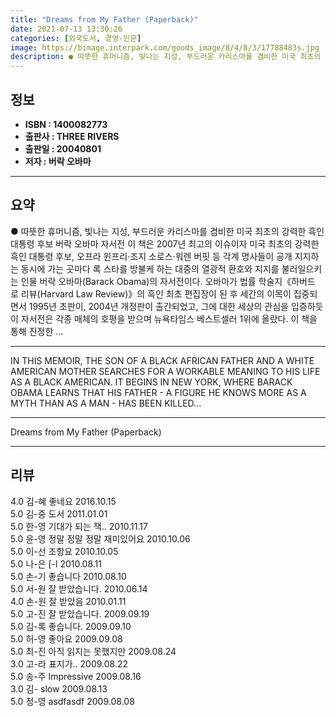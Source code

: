 ```yaml
---
title: "Dreams from My Father (Paperback)"
date: 2021-07-13 13:30:26
categories: [외국도서, 경영-인문]
image: https://bimage.interpark.com/goods_image/8/4/8/3/17788483s.jpg
description: ● 따뜻한 휴머니즘, 빛나는 지성, 부드러운 카리스마를 겸비한 미국 최초의 강력한 흑인 대통령 후보 버락 오바마 자서전 이 책은 2007년 최고의 이슈이자 미국 최초의 강력한 흑인 대통령 후보, 오프라 윈프리·조지 소로스·워렌 버핏 등 각계 명사들이 공개 지지하는 동시에 가는 곳마다
---
```


## **정보**

- **ISBN : 1400082773**
- **출판사 : THREE RIVERS**
- **출판일 : 20040801**
- **저자 : 버락 오바마**

------



## **요약**

●  따뜻한 휴머니즘, 빛나는 지성, 부드러운 카리스마를 겸비한 미국 최초의 강력한 흑인 대통령 후보 버락 오바마 자서전 이 책은 2007년 최고의 이슈이자 미국 최초의 강력한 흑인 대통령 후보, 오프라 윈프리·조지 소로스·워렌 버핏 등 각계 명사들이 공개 지지하는 동시에 가는 곳마다 록 스타를 방불케 하는 대중의 열광적 환호와 지지를 불러일으키는 인물 버락 오바마(Barack Obama)의 자서전이다. 오바마가 법률 학술지《하버드 로 리뷰(Harvard Law Review)》의 흑인 최초 편집장이 된 후 세간의 이목이 집중되면서 1995년 초판이, 2004년 개정판이 출간되었고, 그에 대한 세상의 관심을 입증하듯 이 자서전은 각종 매체의 호평을 받으며 뉴욕타임스 베스트셀러 1위에 올랐다. 이 책을 통해 진정한 ...

------

IN THIS MEMOIR, THE SON OF A BLACK AFRICAN FATHER AND A WHITE AMERICAN MOTHER SEARCHES FOR A WORKABLE MEANING TO HIS LIFE AS A BLACK AMERICAN. IT BEGINS IN NEW YORK, WHERE BARACK OBAMA LEARNS THAT HIS FATHER - A FIGURE HE KNOWS MORE AS A MYTH THAN AS A MAN - HAS BEEN KILLED... 

------


Dreams from My Father (Paperback) 

------


## **리뷰** 

4.0 김-혜 좋네요 2016.10.15 <br/>5.0 김-중 도서  2011.01.01 <br/>5.0 한-영 기대가 되는 책.. 2010.11.17 <br/>5.0 윤-영 정말 정말 정말 재미있어요 2010.10.06 <br/>5.0 이-선 조항요 2010.10.05 <br/>5.0 나-은 \[\-l 2010.08.11 <br/>5.0 손-기 좋습니다 2010.08.10 <br/>5.0 서-원 잘 받았습니다. 2010.06.14 <br/>4.0 손-원  잘 받았음 2010.01.11 <br/>5.0 고-진 잘 받았습니다. 2009.09.19 <br/>5.0 김-록 좋습니다. 2009.09.10 <br/>5.0 허-영 좋아요 2009.09.08 <br/>5.0 최-진 아직 읽지는 못했지만 2009.08.24 <br/>3.0 고-라 표지가.. 2009.08.22 <br/>5.0 송-주 Impressive 2009.08.16 <br/>3.0 김- slow 2009.08.13 <br/>5.0 정-영 asdfasdf 2009.08.08 <br/>